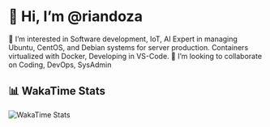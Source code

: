 # 👋 Hi, I’m @riandoza

👀 I’m interested in Software development, IoT, AI
Expert in managing Ubuntu, CentOS, and Debian systems for server production. Containers virtualized with Docker, Developing in VS-Code.
💞️ I’m looking to collaborate on Coding, DevOps, SysAdmin

## 📊 WakaTime Stats

![WakaTime Stats](https://github-readme-stats.vercel.app/api/wakatime?username=riandoza)

<!---
riandoza/riandoza is a ✨ special ✨ repository because its `README.md` (this file) appears on your GitHub profile.
You can click the Preview link to take a look at your changes.
--->
